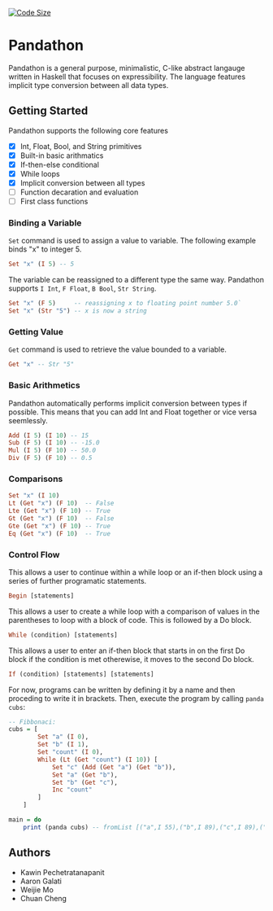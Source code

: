 [![Code Size](https://img.shields.io/github/languages/code-size/kawinie/cs381-final-project)](https://img.shields.io/github/languages/code-size/kawinie/cs381-final-project)

# Pandathon 

Pandathon is a general purpose, minimalistic, C-like abstract langauge written in Haskell that focuses on expressibility. The language features implicit type conversion between all data types.

## Getting Started

Pandathon supports the following core features

- [x] Int, Float, Bool, and String primitives
- [x] Built-in basic arithmatics
- [x] If-then-else conditional
- [x] While loops
- [x] Implicit conversion between all types
- [ ] Function decaration and evaluation
- [ ] First class functions

### Binding a Variable

`Set` command is used to assign a value to variable. The following example binds "x" to integer 5.

```haskell
Set "x" (I 5) -- 5
```

The variable can be reassigned to a different type the same way. Pandathon supports `I Int`, `F Float`, `B Bool`, `Str String`.

```haskell
Set "x" (F 5)     -- reassigning x to floating point number 5.0`
Set "x" (Str "5") -- x is now a string
```

### Getting Value

`Get` command is used to retrieve the value bounded to a variable.

```haskell
Get "x" -- Str "5"
```

### Basic Arithmetics

Pandathon automatically performs implicit conversion between types if possible. This means that you can add Int and Float together or vice versa seemlessly.

```haskell
Add (I 5) (I 10) -- 15
Sub (F 5) (I 10) -- -15.0
Mul (I 5) (F 10) -- 50.0
Div (F 5) (F 10) -- 0.5
```

### Comparisons

```haskell
Set "x" (I 10)
Lt (Get "x") (F 10)  -- False
Lte (Get "x") (F 10) -- True
Gt (Get "x") (F 10)  -- False
Gte (Get "x") (F 10) -- True
Eq (Get "x") (F 10)  -- True
```

### Control Flow

This allows a user to continue within a while loop or an if-then block using a series of further programatic statements.

```haskell
Begin [statements]
```

This allows a user to create a while loop with a comparison of values in the parentheses to loop with a block of code. This is followed by a Do block.

```haskell
While (condition) [statements]
```

This allows a user to enter an if-then block that starts in on the first Do block if the condition is met otherewise, it moves to the second Do block.

```haskell
If (condition) [statements] [statements]
```

For now, programs can be written by defining it by a name and then proceding to write it in brackets. Then, execute the program by calling `panda cubs`:

```haskell
-- Fibbonaci:
cubs = [
        Set "a" (I 0),
        Set "b" (I 1),
        Set "count" (I 0),
        While (Lt (Get "count") (I 10)) [
            Set "c" (Add (Get "a") (Get "b")),
            Set "a" (Get "b"),
            Set "b" (Get "c"),
            Inc "count"
        ]
    ]

main = do
    print (panda cubs) -- fromList [("a",I 55),("b",I 89),("c",I 89),("count",I 10)]
```

## Authors

- Kawin Pechetratanapanit
- Aaron Galati
- Weijie Mo
- Chuan Cheng
